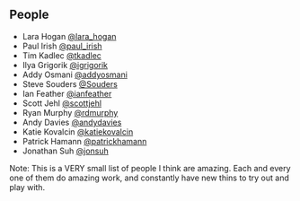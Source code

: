 ## People

* Lara Hogan [@lara_hogan](https://twitter.com/lara_hogan)
* Paul Irish [@paul_irish](https://twitter.com/paul_irish)
* Tim Kadlec [@tkadlec](https://twitter.com/tkadlec)
* Ilya Grigorik [@igrigorik](https://twitter.com/igrigorik)
* Addy Osmani [@addyosmani](https://twitter.com/addyosmani)
* Steve Souders [@Souders](https://twitter.com/Souders)
* Ian Feather [@ianfeather](https://twitter.com/ianfeather)
* Scott Jehl [@scottjehl](https://twitter.com/scottjehl)
* Ryan Murphy [@rdmurphy](https://twitter.com/rdmurphy)
* Andy Davies [@andydavies](https://twitter.com/andydavies)
* Katie Kovalcin [@katiekovalcin](https://twitter.com/katiekovalcin)
* Patrick Hamann [@patrickhamann](https://twitter.com/patrickhamann)
* Jonathan Suh [@jonsuh](https://twitter.com/jonsuh)

Note:
This is a VERY small list of people I think are amazing. Each and every one of them do amazing work, and constantly have new thins to try out and play with.

